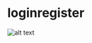# loginregister

![alt text](https://raw.githubusercontent.com/prgrm274/loginregister/branch/path/to/login.png)
